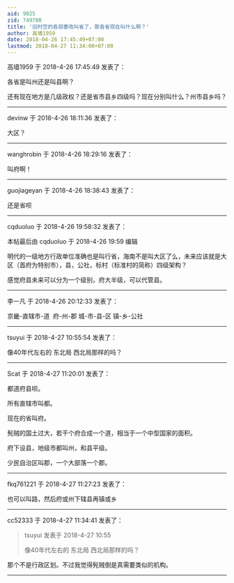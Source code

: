 ```yaml
---
aid: 9025
zid: 749708
title: '旧时空的各部委改叫省了，那各省现在叫什么啊？'
author: 高墙1959
date: 2018-04-26 17:45:49+07:00
lastmod: 2018-04-27 11:34:00+07:00
---
```


高墙1959 于 2018-4-26 17:45:49 发表了：

各省是叫州还是叫县啊？

还有现在地方是几级政权？还是省市县乡四级吗？现在分别叫什么？州市县乡吗？

---------

devinw 于 2018-4-26 18:11:36 发表了：

大区？

---------

wanghrobin 于 2018-4-26 18:29:16 发表了：

叫府啊！

---------

guojiageyan 于 2018-4-26 18:38:43 发表了：

还是省呗

---------

cqduoluo 于 2018-4-26 19:58:32 发表了：

本帖最后由 cqduoluo 于 2018-4-26 19:59 编辑 

明代的一级地方行政单位准确也是叫行省，海南不是叫大区了么，未来应该就是大区（首府为特别市），县，公社，标村（标准村的简称）四级架构？

感觉府县未来可以分为一个级别，府大半级，可以代管县。

---------

李一凡 于 2018-4-26 20:12:33 发表了：

京畿-直辖市-道  府-州-郡 城-市-县-区 镇-乡-公社

---------

tsuyui 于 2018-4-27 10:55:54 发表了：

像40年代左右的 东北局 西北局那样的吗？

---------

Scat 于 2018-4-27 11:20:01 发表了：

都道府县呗。

所有直辖市叫都。

现在的省叫府。

髡贼的国土过大，若干个府合成一个道，相当于一个中型国家的面积。

府下设县，地级市都叫州，和县平级。

少民自治区叫郡，一个大部落一个郡。

---------

fkq761221 于 2018-4-27 11:27:23 发表了：

也可以叫路，然后府或州下辖县再镇或乡

---------

cc52333 于 2018-4-27 11:34:41 发表了：

> tsuyui 发表于 2018-4-27 10:55
> 
> 像40年代左右的 东北局 西北局那样的吗？



那个不是行政区划。不过我觉得髡贼倒是真需要类似的机构。

---------

